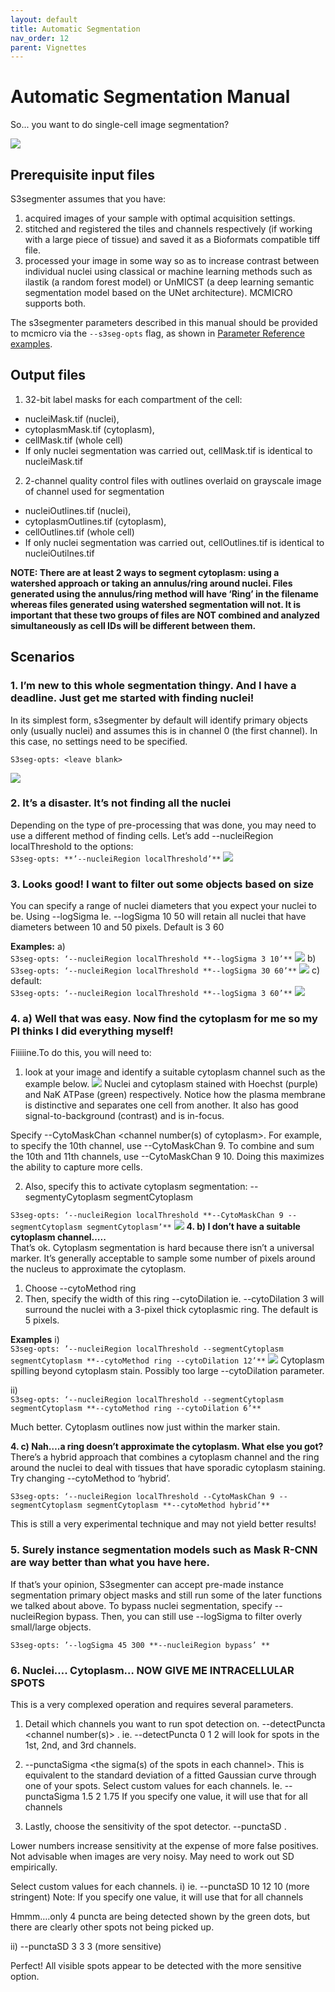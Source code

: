 ```yaml
---
layout: default
title: Automatic Segmentation
nav_order: 12
parent: Vignettes
---
```


# Automatic Segmentation Manual

So... you want to do single-cell image segmentation?

![](images/seg-banner.png)

## Prerequisite input files
S3segmenter assumes that you have:
1. acquired images of your sample with optimal acquisition settings.
2. stitched and registered the tiles and channels respectively (if working with a large piece of tissue) and saved it as a Bioformats compatible tiff file.
3. processed your image in some way so as to increase contrast between individual nuclei using classical or machine learning methods such as ilastik (a random forest model) or UnMICST (a deep learning semantic segmentation model based on the UNet architecture). MCMICRO supports both.

The s3segmenter parameters described in this manual should be provided to mcmicro via the `--s3seg-opts` flag, as shown in [Parameter Reference examples](parameter-reference.html#parameters-for-individual-modules).

## Output files
1. 32-bit label masks for each compartment of the cell: 
  * nucleiMask.tif (nuclei), 
  * cytoplasmMask.tif (cytoplasm), 
  * cellMask.tif (whole cell)
  * If only nuclei segmentation was carried out, cellMask.tif is identical to nucleiMask.tif
2. 2-channel quality control files with outlines overlaid on grayscale image of channel used for segmentation
  * nucleiOutlines.tif (nuclei), 
  * cytoplasmOutlines.tif (cytoplasm), 
  * cellOutlines.tif (whole cell)
  * If only nuclei segmentation was carried out, cellOutlines.tif is identical to nucleiOutilnes.tif

**NOTE: There are at least 2 ways to segment cytoplasm: using a watershed approach or taking an annulus/ring around nuclei. Files generated using the annulus/ring method will have ‘Ring’ in the filename whereas files generated using watershed segmentation will not. It is important that these two groups of files are **NOT** combined and analyzed simultaneously as cell IDs will be different between them.**

## Scenarios
### **1. I’m new to this whole segmentation thingy. And I have a deadline. Just get me started with finding nuclei!**<br>
In its simplest form, s3segmenter by default will identify primary objects only (usually nuclei) and assumes this is in channel 0 (the first channel). In this case, no settings need to be specified.

    S3seg-opts: <leave blank>
![](images/segmentation1.png)
### **2. It’s a disaster. It’s not finding all the nuclei**<br>
Depending on the type of pre-processing that was done, you may need to use a different method of finding cells. Let’s add --nucleiRegion localThreshold to the options:<br>
`S3seg-opts: **’--nucleiRegion localThreshold’**`
![](images/segmentation2.png)
### **3. Looks good! I want to filter out some objects based on size**<br>
You can specify a range of nuclei diameters that you expect your nuclei to be. Using --logSigma <low end of range> <high end of range>
Ie. --logSigma 10 50 will retain all nuclei that have diameters between 10 and 50 pixels. Default is 3 60

**Examples:**
a) <br>
`S3seg-opts: ‘--nucleiRegion localThreshold **--logSigma 3 10’**`
![](images/segmentation3a.png)
b) <br>
`S3seg-opts: ‘--nucleiRegion localThreshold **--logSigma 30 60’**`
![](images/segmentation3b.png)
c) default: <br>
`S3seg-opts: ‘--nucleiRegion localThreshold **--logSigma 3 60’**`
![](images/segmentation3c.png)
### **4. a) Well that was easy. Now find the cytoplasm for me so my PI thinks I did everything myself!**<br>
Fiiiiine.To do this, you will need to:
1. look at your image and identify a suitable cytoplasm channel such as the example below. 
![](images/segmentation4aa.png)
Nuclei and cytoplasm stained with Hoechst (purple) and NaK ATPase (green) respectively.
Notice how the plasma membrane is distinctive and separates one cell from another. It also has good signal-to-background (contrast) and is in-focus.

Specify --CytoMaskChan <channel number(s) of cytoplasm>. For example, to specify the 10th channel, use  --CytoMaskChan 9. To combine and sum the 10th and 11th channels, use --CytoMaskChan 9 10. Doing this maximizes the ability to capture more cells.

2. Also, specify this to activate cytoplasm segmentation:
--segmentyCytoplasm segmentCytoplasm

`S3seg-opts: ‘--nucleiRegion localThreshold **--CytoMaskChan 9 --segmentCytoplasm segmentCytoplasm’**`
![](images/segmentation4ab.png)
**4. b) I don’t have a suitable cytoplasm channel…..**<br>
That’s ok. Cytoplasm segmentation is hard because there isn’t a universal marker. It’s generally acceptable to sample some number of pixels around the nucleus to approximate the cytoplasm.
1. Choose --cytoMethod ring
2. Then, specify the width of this ring --cytoDilation <thickness of ring in pixels> ie. --cytoDilation 3 will surround the nuclei with a 3-pixel thick cytoplasmic ring. The default is 5 pixels.

**Examples**
i) <br>
`S3seg-opts: ’--nucleiRegion localThreshold --segmentCytoplasm segmentCytoplasm **--cytoMethod ring --cytoDilation 12’**`
![](images/segmentation4bi.png)
Cytoplasm spilling beyond cytoplasm stain. Possibly too large --cytoDilation parameter.

ii) <br>
`S3seg-opts: ‘--nucleiRegion localThreshold --segmentCytoplasm segmentCytoplasm **--cytoMethod ring --cytoDilation 6’**`

Much better. Cytoplasm outlines now just within the marker stain.

**4. c) Nah….a ring doesn’t approximate the cytoplasm. What else you got?**<br>
There’s a hybrid approach that combines a cytoplasm channel and the ring around the nuclei to deal with tissues that have sporadic cytoplasm staining.
Try changing --cytoMethod to ‘hybrid’.

`S3seg-opts: ‘--nucleiRegion localThreshold --CytoMaskChan 9 --segmentCytoplasm segmentCytoplasm **--cytoMethod hybrid’**`

This is still a very experimental technique and may not yield better results!

### **5. Surely instance segmentation models such as Mask R-CNN are way better than what you have here.**
If that’s your opinion, S3segmenter can accept pre-made instance segmentation primary object masks and still run some of the later functions we talked about above. To bypass nuclei segmentation, specify --nucleiRegion bypass. Then, you can still use --logSigma to filter overly small/large objects.

`S3seg-opts: ’--logSigma 45 300 **--nucleiRegion bypass’ **`

### **6. Nuclei…. Cytoplasm… NOW GIVE ME INTRACELLULAR SPOTS**

This is a very complexed operation and requires several parameters.
1. Detail which channels you want to run spot detection on.
--detectPuncta <channel number(s)> . ie. --detectPuncta 0 1 2 will look for spots in the 1st, 2nd, and 3rd channels.

2. --punctaSigma <the sigma(s) of the spots in each channel>. This is equivalent to the standard deviation of a fitted Gaussian curve through one of your spots. 
Select custom values for each channels. 
Ie. --punctaSigma 1.5 2 1.75
 If you specify one value, it will use that for all channels

3. Lastly, choose the sensitivity of the spot detector.
--punctaSD <standard deviations for each channel>. 

Lower numbers increase sensitivity at the expense of  more false positives. Not advisable when images are very noisy. May need to work out SD empirically. 

Select custom values for each channels. 
i) ie. --punctaSD 10 12 10 (more stringent)
Note:  If you specify one value, it will use that for all channels

Hmmm….only 4 puncta are being detected shown by the green dots, but there are clearly other spots not being picked up.

ii)  --punctaSD 3 3 3 (more sensitive)

Perfect! All visible spots appear to be detected with the more sensitive option.


